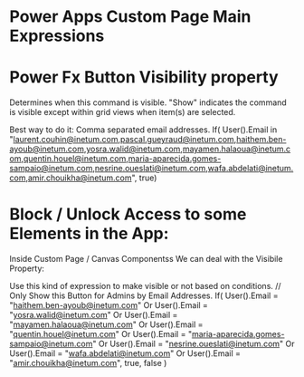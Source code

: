 # Power Apps Custom Page Main Expressions

# Power Fx Button Visibility property

Determines when this command is visible. "Show" indicates the command is visible except within grid views when item(s) are selected.

Best way to do it: Comma separated email addresses.
If(
User().Email in "laurent.couhin@inetum.com,pascal.gueyraud@inetum.com,haithem.ben-ayoub@inetum.com,yosra.walid@inetum.com,mayamen.halaoua@inetum.com,quentin.houel@inetum.com,maria-aparecida.gomes-sampaio@inetum.com,nesrine.oueslati@inetum.com,wafa.abdelati@inetum.com,amir.chouikha@inetum.com", true)

# Block / Unlock Access to some Elements in the App:

Inside Custom Page / Canvas Componentss We can deal with the Visibile Property:

Use this kind of expression to make visible or not based on conditions.
// Only Show this Button for Admins by Email Addresses.
If(
User().Email = "haithem.ben-ayoub@inetum.com" Or User().Email = "yosra.walid@inetum.com" Or User().Email = "mayamen.halaoua@inetum.com" Or User().Email = "quentin.houel@inetum.com" Or User().Email = "maria-aparecida.gomes-sampaio@inetum.com" Or User().Email = "nesrine.oueslati@inetum.com" Or User().Email = "wafa.abdelati@inetum.com" Or User().Email = "amir.chouikha@inetum.com",
true,
false
)
